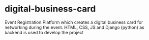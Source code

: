 # digital-business-card
Event Registration Platform which creates a digital business card for networking during the event. HTML, CSS, JS and Django (python) as backend is used to develop the project
